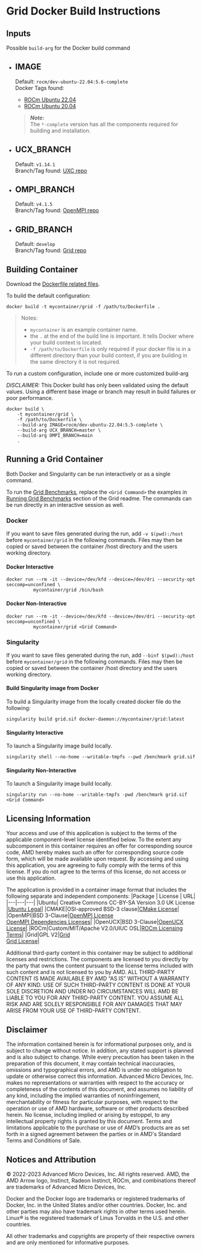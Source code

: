 # Grid Docker Build Instructions 


## Inputs
Possible `build-arg` for the Docker build command  

- ## IMAGE
    Default: `rocm/dev-ubuntu-22.04:5.6-complete`  
    Docker Tags found: 
    - [ROCm Ubuntu 22.04](https://hub.docker.com/r/rocm/dev-ubuntu-22.04)
    - [ROCm Ubuntu 20.04](https://hub.docker.com/r/rocm/dev-ubuntu-20.04)
    > ***Note:***  
    > The `*-complete` version has all the components required for building and installation.  

- ## UCX_BRANCH
    Default: `v1.14.1`  
    Branch/Tag found: [UXC repo](https://github.com/openucx/ucx)

- ## OMPI_BRANCH
    Default: `v4.1.5`  
    Branch/Tag found: [OpenMPI repo](https://github.com/open-mpi/ompi)

- ## GRID_BRANCH
    Default: `develop`  
    Branch/Tag found: [Grid repo](https://github.com/paboyle/Grid)


## Building Container
Download the [Dockerfile related files](/grid/docker/).

To build the default configuration:
```
docker build -t mycontainer/grid -f /path/to/Dockerfile . 
```
> Notes:  
>- `mycontainer` is an example container name.
>- the `.` at the end of the build line is important. It tells Docker where your build context is located.
>- `-f /path/to/Dockerfile` is only required if your docker file is in a different directory than your build context, if you are building in the same directory it is not required. 

To run a custom configuration, include one or more customized build-arg  

*DISCLAIMER:* This Docker build has only been validated using the default values. Using a different base image or branch may result in build failures or poor performance.  

```
docker build \
    -t mycontainer/grid \
    -f /path/to/Dockerfile \
    --build-arg IMAGE=rocm/dev-ubuntu-22.04:5.5-complete \
    --build-arg UCX_BRANCH=master \
    --build-arg OMPI_BRANCH=main 
    . 
```

## Running a Grid Container
Both Docker and Singularity can be run interactively or as a single command.

To run the [Grid Benchmarks](/grid/README.md#running-grid-benchmarks),  replace the `<Grid Command>` the examples in [Running Grid Benchmarks](/grid/README.md#running-grid-benchmarks) section of the Grid readme. The commands can be run directly in an interactive session as well. 

### Docker
If you want to save files generated during the run, add `-v $(pwd):/host` before `mycontainer/grid` in the following commands.  Files may then be copied or saved between the container /host directory and the users working directory.

#### Docker Interactive
```
docker run --rm -it --device=/dev/kfd --device=/dev/dri --security-opt seccomp=unconfined \
          mycontainer/grid /bin/bash
```
#### Docker Non-Interactive
```
docker run --rm -it --device=/dev/kfd --device=/dev/dri --security-opt seccomp=unconfined \
          mycontainer/grid <Grid Command>
```

### Singularity 
If you want to save files generated during the run, add `--binf $(pwd):/host` before `mycontainer/grid` in the following commands.  Files may then be copied or saved between the container /host directory and the users working directory.
#### Build Singularity image from Docker
To build a Singularity image from the locally created docker file do the following:
```
singularity build grid.sif docker-daemon://mycontainer/grid:latest
```

#### Singularity Interactive
To launch a Singularity image build locally.
```
singularity shell --no-home --writable-tmpfs --pwd /benchmark grid.sif
```

#### Singularity Non-Interactive
To launch a Singularity image build locally.
```
singularity run --no-home --writable-tmpfs -pwd /benchmark grid.sif <Grid Command>
```

## Licensing Information
Your access and use of this application is subject to the terms of the applicable component-level license identified below. To the extent any subcomponent in this container requires an offer for corresponding source code, AMD hereby makes such an offer for corresponding source code form, which will be made available upon request. By accessing and using this application, you are agreeing to fully comply with the terms of this license. If you do not agree to the terms of this license, do not access or use this application.

The application is provided in a container image format that includes the following separate and independent components:
|Package | License | URL|
|---|---|---|
|Ubuntu| Creative Commons CC-BY-SA Version 3.0 UK License |[Ubuntu Legal](https://ubuntu.com/legal)|
|CMAKE|OSI-approved BSD-3 clause|[CMake License](https://cmake.org/licensing/)|
|OpenMPI|BSD 3-Clause|[OpenMPI License](https://www-lb.open-mpi.org/community/license.php)<br /> [OpenMPI Dependencies Licenses](https://docs.open-mpi.org/en/v5.0.x/license/index.html)|
|OpenUCX|BSD 3-Clause|[OpenUCX License](https://openucx.org/license/)|
|ROCm|Custom/MIT/Apache V2.0/UIUC OSL|[ROCm Licensing Terms](https://rocm.docs.amd.com/en/latest/release/licensing.html)|
|Grid|GPL V2|[Grid](https://github.com/paboyle/Grid)<br >[Grid License](https://github.com/paboyle/Grid/blob/develop/LICENSE)|

Additional third-party content in this container may be subject to additional licenses and restrictions. The components are licensed to you directly by the party that owns the content pursuant to the license terms included with such content and is not licensed to you by AMD. ALL THIRD-PARTY CONTENT IS MADE AVAILABLE BY AMD “AS IS” WITHOUT A WARRANTY OF ANY KIND. USE OF SUCH THIRD-PARTY CONTENT IS DONE AT YOUR SOLE DISCRETION AND UNDER NO CIRCUMSTANCES WILL AMD BE LIABLE TO YOU FOR ANY THIRD-PARTY CONTENT. YOU ASSUME ALL RISK AND ARE SOLELY RESPONSIBLE FOR ANY DAMAGES THAT MAY ARISE FROM YOUR USE OF THIRD-PARTY CONTENT.

## Disclaimer
The information contained herein is for informational purposes only, and is subject to change without notice. In addition, any stated support is planned and is also subject to change. While every precaution has been taken in the preparation of this document, it may contain technical inaccuracies, omissions and typographical errors, and AMD is under no obligation to update or otherwise correct this information. Advanced Micro Devices, Inc. makes no representations or warranties with respect to the accuracy or completeness of the contents of this document, and assumes no liability of any kind, including the implied warranties of noninfringement, merchantability or fitness for particular purposes, with respect to the operation or use of AMD hardware, software or other products described herein. No license, including implied or arising by estoppel, to any intellectual property rights is granted by this document. Terms and limitations applicable to the purchase or use of AMD’s products are as set forth in a signed agreement between the parties or in AMD's Standard Terms and Conditions of Sale.

## Notices and Attribution
© 2022-2023 Advanced Micro Devices, Inc. All rights reserved. AMD, the AMD Arrow logo, Instinct, Radeon Instinct, ROCm, and combinations thereof are trademarks of Advanced Micro Devices, Inc.

Docker and the Docker logo are trademarks or registered trademarks of Docker, Inc. in the United States and/or other countries. Docker, Inc. and other parties may also have trademark rights in other terms used herein. Linux® is the registered trademark of Linus Torvalds in the U.S. and other countries.

All other trademarks and copyrights are property of their respective owners and are only mentioned for informative purposes.
